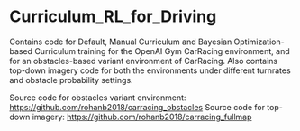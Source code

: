 # Curriculum_RL_for_Driving

Contains code for Default, Manual Curriculum and Bayesian Optimization-based Curriculum training for the OpenAI Gym CarRacing environment, and for an obstacles-based variant environment of CarRacing. Also contains top-down imagery code for both the environments under different turnrates and obstacle probability settings. 

Source code for obstacles variant environment: https://github.com/rohanb2018/carracing_obstacles 
Source code for top-down imagery: https://github.com/rohanb2018/carracing_fullmap 

